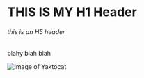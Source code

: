 # THIS IS MY H1 Header

###### this is an H5 header

blahy blah blah

![Image of Yaktocat](https://octodex.github.com/images/yaktocat.png)
